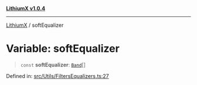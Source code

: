 [**LithiumX v1.0.4**](../README.md)

***

[LithiumX](../globals.md) / softEqualizer

# Variable: softEqualizer

> `const` **softEqualizer**: [`Band`](../interfaces/Band.md)[]

Defined in: [src/Utils/FiltersEqualizers.ts:27](https://github.com/anantix-network/LithiumX/blob/1ee801f60507a40b0e1da1b728c5a61e34ba8699/src/Utils/FiltersEqualizers.ts#L27)
